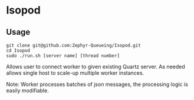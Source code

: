 # Isopod

## Usage
```
git clone git@github.com:Zephyr-Queueing/Isopod.git
cd Isopod
sudo ./run.sh [server name] [thread number]
```
Allows user to connect worker to given existing Quartz server. As needed allows single host to scale-up multiple worker instances.

Note: Worker processes batches of json messages, the processing logic is easily modifiable.
